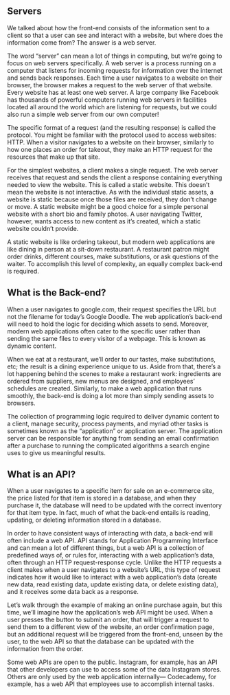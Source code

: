 ## Servers

We talked about how the front-end consists of the information sent to a client so that a user can see and interact with a website, but where does the information come from? The answer is a web server.

The word “server” can mean a lot of things in computing, but we’re going to focus on web servers specifically. A web server is a process running on a computer that listens for incoming requests for information over the internet and sends back responses. Each time a user navigates to a website on their browser, the browser makes a request to the web server of that website. Every website has at least one web server. A large company like Facebook has thousands of powerful computers running web servers in facilities located all around the world which are listening for requests, but we could also run a simple web server from our own computer!

The specific format of a request (and the resulting response) is called the protocol. You might be familiar with the protocol used to access websites: HTTP. When a visitor navigates to a website on their browser, similarly to how one places an order for takeout, they make an HTTP request for the resources that make up that site.

For the simplest websites, a client makes a single request. The web server receives that request and sends the client a response containing everything needed to view the website. This is called a static website. This doesn’t mean the website is not interactive. As with the individual static assets, a website is static because once those files are received, they don’t change or move. A static website might be a good choice for a simple personal website with a short bio and family photos. A user navigating Twitter, however, wants access to new content as it’s created, which a static website couldn’t provide.

A static website is like ordering takeout, but modern web applications are like dining in person at a sit-down restaurant. A restaurant patron might order drinks, different courses, make substitutions, or ask questions of the waiter. To accomplish this level of complexity, an equally complex back-end is required.

## What is the Back-end?

When a user navigates to google.com, their request specifies the URL but not the filename for today’s Google Doodle. The web application’s back-end will need to hold the logic for deciding which assets to send. Moreover, modern web applications often cater to the specific user rather than sending the same files to every visitor of a webpage. This is known as dynamic content.

When we eat at a restaurant, we’ll order to our tastes, make substitutions, etc; the result is a dining experience unique to us. Aside from that, there’s a lot happening behind the scenes to make a restaurant work: ingredients are ordered from suppliers, new menus are designed, and employees’ schedules are created. Similarly, to make a web application that runs smoothly, the back-end is doing a lot more than simply sending assets to browsers.

The collection of programming logic required to deliver dynamic content to a client, manage security, process payments, and myriad other tasks is sometimes known as the “application” or application server. The application server can be responsible for anything from sending an email confirmation after a purchase to running the complicated algorithms a search engine uses to give us meaningful results.

## What is an API?

When a user navigates to a specific item for sale on an e-commerce site, the price listed for that item is stored in a database, and when they purchase it, the database will need to be updated with the correct inventory for that item type. In fact, much of what the back-end entails is reading, updating, or deleting information stored in a database.

In order to have consistent ways of interacting with data, a back-end will often include a web API. API stands for Application Programming Interface and can mean a lot of different things, but a web API is a collection of predefined ways of, or rules for, interacting with a web application’s data, often through an HTTP request-response cycle. Unlike the HTTP requests a client makes when a user navigates to a website’s URL, this type of request indicates how it would like to interact with a web application’s data (create new data, read existing data, update existing data, or delete existing data), and it receives some data back as a response.

Let’s walk through the example of making an online purchase again, but this time, we’ll imagine how the application’s web API might be used. When a user presses the button to submit an order, that will trigger a request to send them to a different view of the website, an order confirmation page, but an additional request will be triggered from the front-end, unseen by the user, to the web API so that the database can be updated with the information from the order.

Some web APIs are open to the public. Instagram, for example, has an API that other developers can use to access some of the data Instagram stores. Others are only used by the web application internally— Codecademy, for example, has a web API that employees use to accomplish internal tasks.
